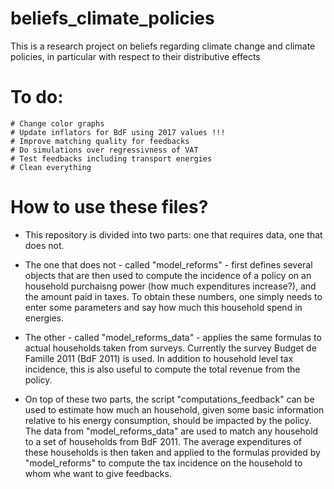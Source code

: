 # beliefs_climate_policies
This is a research project on beliefs regarding climate change and climate policies, in particular with respect to their distributive effects


# To do:
    # Change color graphs
    # Update inflators for BdF using 2017 values !!!
    # Improve matching quality for feedbacks
    # Do simulations over regressivness of VAT
    # Test feedbacks including transport energies
    # Clean everything


# How to use these files?
- This repository is divided into two parts: one that requires data, one that does not.

- The one that does not - called "model_reforms" - first defines several objects that are then used to compute the incidence
of a policy on an household purchaisng power (how much expenditures increase?), and the amount paid in taxes.
To obtain these numbers, one simply needs to enter some parameters and say how much this household spend in energies.

- The other - called "model_reforms_data" - applies the same formulas to actual households taken from surveys.
Currently the survey Budget de Famille 2011 (BdF 2011) is used. In addition to household level tax incidence, this is also
useful to compute the total revenue from the policy.

- On top of these two parts, the script "computations_feedback" can be used to estimate how much an household,
given some basic information relative to his energy consumption, should be impacted by the policy. The data from
"model_reforms_data" are used to match any household to a set of households from BdF 2011. The average expenditures
of these households is then taken and applied to the formulas provided by "model_reforms" to compute the tax incidence
on the household to whom whe want to give feedbacks.
